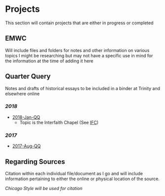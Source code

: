 # Projects
This section will contain projects that are either in progress or completed
## EMWC
Will include files and folders for notes and other information on various topics I might be researching but may not have a specific use in mind for the information at the time of adding it here
## Quarter Query
Notes and drafts of historical essays to be included in a binder at Trinity and elsewhere online
### *2018*
- [2018-Jan-QQ](/2018/2018-Jan-QQ/README.md)
    - Topic is the Interfaith Chapel (See [IFC](/IFC/README.md))

### *2017*
- [2017-Aug-QQ](/2017/2017-Aug-QQ/)

## Regarding Sources
Citation within each individual file/document as I go and will include information pertaining to either the online or physical location of the source.

_Chicago Style will be used for citation_
